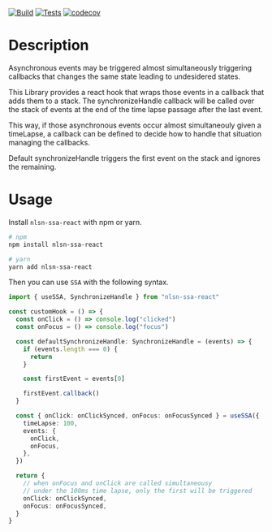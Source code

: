 [![Build](https://github.com/gitnlsn/nlsn-ssa-react/actions/workflows/build.yml/badge.svg)](https://github.com/gitnlsn/nlsn-ssa-react/actions/workflows/build.yml)
[![Tests](https://github.com/gitnlsn/nlsn-ssa-react/actions/workflows/tests.yml/badge.svg)](https://github.com/gitnlsn/nlsn-ssa-react/actions/workflows/tests.yml)
[![codecov](https://codecov.io/gh/gitnlsn/nlsn-ssa-react/branch/master/graph/badge.svg?token=0gyw13RlNP)](https://codecov.io/gh/gitnlsn/nlsn-ssa-react)

# Description

Asynchronous events may be triggered almost simultaneously triggering callbacks that changes the same state leading to undesidered states.

This Library provides a react hook that wraps those events in a callback that adds them to a stack. The synchronizeHandle callback will be called over the stack of events at the end of the time lapse passage after the last event.

This way, if those asynchronous events occur almost simultaneouly given a timeLapse, a callback can be defined to decide how to handle that situation managing the callbacks.

Default synchronizeHandle triggers the first event on the stack and ignores the remaining.

# Usage

Install `nlsn-ssa-react` with npm or yarn.

```bash
# npm
npm install nlsn-ssa-react

# yarn
yarn add nlsn-ssa-react
```

Then you can use `SSA` with the following syntax.

```ts
import { useSSA, SynchronizeHandle } from "nlsn-ssa-react"

const customHook = () => {
  const onClick = () => console.log("clicked")
  const onFocus = () => console.log("focus")

  const defaultSynchronizeHandle: SynchronizeHandle = (events) => {
    if (events.length === 0) {
      return
    }

    const firstEvent = events[0]

    firstEvent.callback()
  }

  const { onClick: onClickSynced, onFocus: onFocusSynced } = useSSA({
    timeLapse: 100,
    events: {
      onClick,
      onFocus,
    },
  })

  return {
    // when onFocus and onClick are called simultaneousy
    // under the 100ms time lapse, only the first will be triggered
    onClick: onClickSynced,
    onFocus: onFocusSynced,
  }
}
```
